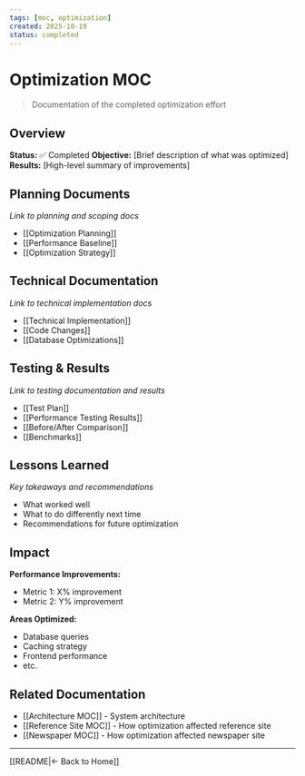 ```yaml
---
tags: [moc, optimization]
created: 2025-10-19
status: completed
---
```


# Optimization MOC

> Documentation of the completed optimization effort

## Overview

**Status:** ✅ Completed
**Objective:** [Brief description of what was optimized]
**Results:** [High-level summary of improvements]

## Planning Documents

*Link to planning and scoping docs*
- [[Optimization Planning]]
- [[Performance Baseline]]
- [[Optimization Strategy]]

## Technical Documentation

*Link to technical implementation docs*
- [[Technical Implementation]]
- [[Code Changes]]
- [[Database Optimizations]]

## Testing & Results

*Link to testing documentation and results*
- [[Test Plan]]
- [[Performance Testing Results]]
- [[Before/After Comparison]]
- [[Benchmarks]]

## Lessons Learned

*Key takeaways and recommendations*
- What worked well
- What to do differently next time
- Recommendations for future optimization

## Impact

**Performance Improvements:**
- Metric 1: X% improvement
- Metric 2: Y% improvement

**Areas Optimized:**
- Database queries
- Caching strategy
- Frontend performance
- etc.

## Related Documentation

- [[Architecture MOC]] - System architecture
- [[Reference Site MOC]] - How optimization affected reference site
- [[Newspaper MOC]] - How optimization affected newspaper site

---

[[README|← Back to Home]]